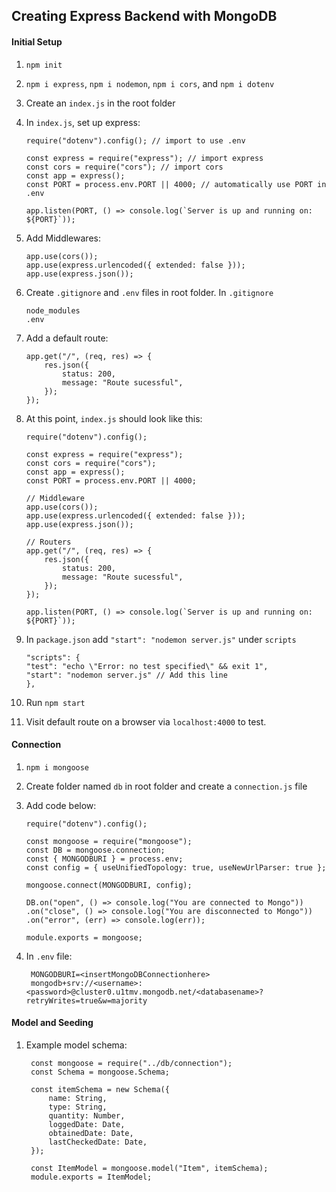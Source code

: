 ## Creating Express Backend with MongoDB

#### Initial Setup

1.  `npm init`
2.  `npm i express`, `npm i nodemon`, `npm i cors`, and `npm i dotenv`
3.  Create an `index.js` in the root folder
4.  In `index.js`, set up express:

    ```
    require("dotenv").config(); // import to use .env

    const express = require("express"); // import express
    const cors = require("cors"); // import cors
    const app = express();
    const PORT = process.env.PORT || 4000; // automatically use PORT in .env

    app.listen(PORT, () => console.log(`Server is up and running on: ${PORT}`));
    ```

5.  Add Middlewares:

    ```
    app.use(cors());
    app.use(express.urlencoded({ extended: false }));
    app.use(express.json());
    ```

6.  Create `.gitignore` and `.env` files in root folder. In `.gitignore`

    ```
    node_modules
    .env
    ```

7.  Add a default route:

    ```
    app.get("/", (req, res) => {
        res.json({
            status: 200,
            message: "Route sucessful",
        });
    });
    ```

8.  At this point, `index.js` should look like this:

    ```
    require("dotenv").config();

    const express = require("express");
    const cors = require("cors");
    const app = express();
    const PORT = process.env.PORT || 4000;

    // Middleware
    app.use(cors());
    app.use(express.urlencoded({ extended: false }));
    app.use(express.json());

    // Routers
    app.get("/", (req, res) => {
        res.json({
            status: 200,
            message: "Route sucessful",
        });
    });

    app.listen(PORT, () => console.log(`Server is up and running on: ${PORT}`));

    ```

9.  In `package.json` add `"start": "nodemon server.js"` under `scripts`

    ```
    "scripts": {
    "test": "echo \"Error: no test specified\" && exit 1",
    "start": "nodemon server.js" // Add this line
    },
    ```

10. Run `npm start`
11. Visit default route on a browser via `localhost:4000` to test.

#### Connection

1. `npm i mongoose`
2. Create folder named `db` in root folder and create a `connection.js` file
3. Add code below:

   ```
   require("dotenv").config();

   const mongoose = require("mongoose");
   const DB = mongoose.connection;
   const { MONGODBURI } = process.env;
   const config = { useUnifiedTopology: true, useNewUrlParser: true };

   mongoose.connect(MONGODBURI, config);

   DB.on("open", () => console.log("You are connected to Mongo"))
   .on("close", () => console.log("You are disconnected to Mongo"))
   .on("error", (err) => console.log(err));

   module.exports = mongoose;
   ```

4. In `.env` file:

   ```
    MONGODBURI=<insertMongoDBConnectionhere>
    mongodb+srv://<username>:<password>@cluster0.u1tmv.mongodb.net/<databasename>?retryWrites=true&w=majority
   ```

#### Model and Seeding

1. Example model schema:

   ```
    const mongoose = require("../db/connection");
    const Schema = mongoose.Schema;

    const itemSchema = new Schema({
        name: String,
        type: String,
        quantity: Number,
        loggedDate: Date,
        obtainedDate: Date,
        lastCheckedDate: Date,
    });

    const ItemModel = mongoose.model("Item", itemSchema);
    module.exports = ItemModel;
   ```
